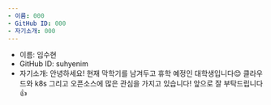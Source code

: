```yaml
---
- 이름: 000
- GitHub ID: 000
- 자기소개: 000
---
```

- 이름: 임수현
- GitHub ID: suhyenim
- 자기소개: 안녕하세요! 현재 막학기를 남겨두고 휴학 예정인 대학생입니다😊 클라우드와 k8s 그리고 오픈소스에 많은 관심을 가지고 있습니다! 앞으로 잘 부탁드립니다👍
